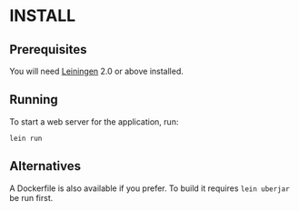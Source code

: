 # INSTALL

## Prerequisites

You will need [Leiningen][1] 2.0 or above installed.

[1]: https://github.com/technomancy/leiningen

## Running

To start a web server for the application, run:

    lein run

## Alternatives

A Dockerfile is also available if you prefer. To build it requires `lein uberjar` be run first.
